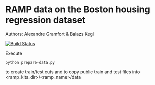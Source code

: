 # RAMP data on the Boston housing regression dataset

Authors: Alexandre Gramfort & Balazs Kegl

[![Build Status](https://travis-ci.org/ramp-data/boston_housing.svg?branch=master)](https://travis-ci.org/ramp-data/boston_housing)

Execute

```
python prepare-data.py
```

to create train/test cuts and to copy public train and test files into
<ramp_kits_dir>/<ramp_name>/data